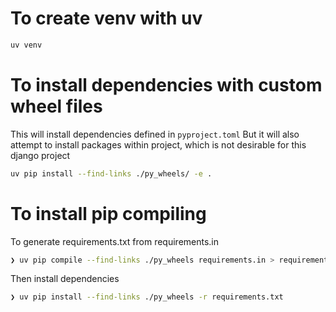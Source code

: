 # To create venv with uv

```bash
uv venv
```

# To install dependencies with custom wheel files

This will install dependencies defined in ```pyproject.toml```
But it will also attempt to install packages within project, which is not desirable for this django project

```bash
uv pip install --find-links ./py_wheels/ -e .
```

# To install pip compiling

To generate requirements.txt from requirements.in

```bash
❯ uv pip compile --find-links ./py_wheels requirements.in > requirements.txt
```

Then install dependencies

```bash
❯ uv pip install --find-links ./py_wheels -r requirements.txt
```